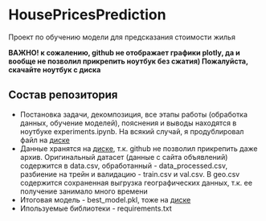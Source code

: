 # HousePricesPrediction
Проект по обучению модели для предсказания стоимости жилья

**ВАЖНО! к сожалению, github не отображает графики plotly, да и вообще не позволил прикрепить ноутбук без сжатия) Пожалуйста, скачайте ноутбук с диска**

## Состав репозитория
- Постановка задачи, декомпозиция, все этапы работы (обработка данных, обучение моделей), пояснения и выводы находятся в ноутбуке experiments.ipynb. На всякий случай, я продублировал файл на [диске](https://disk.yandex.ru/d/osL--0eSs_u60g)  
- Данные хранятся на [диске](https://disk.yandex.ru/d/osL--0eSs_u60g), т.к. github не позволил прикрепить даже архив. Оригинальный датасет (данные с сайта объявлений) содержится в data.csv, обработанный - data_processed.csv, разбиение на трейн и валидацию - train.csv и val.csv. В geo.csv содержится сохраненная выгрузка географических данных, т.к. ее получение занимало много времени  
- Итоговая модель - best_model.pkl, тоже на [диске](https://disk.yandex.ru/d/osL--0eSs_u60g)  
- Ипользуемые библиотеки - requirements.txt
